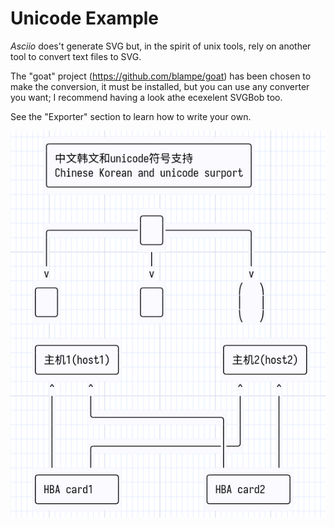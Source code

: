# Unicode Example

*Asciio* does't generate SVG but, in the spirit of unix tools, rely on another tool
to convert text files to SVG.

The "goat" project (https://github.com/blampe/goat) has been chosen to make the conversion, it must be installed, but you can use any converter you want; I recommend having a look athe ecexelent SVGBob too.

See the "Exporter" section to learn how to write your own.


![Unicode](asciio_unicode.png)

